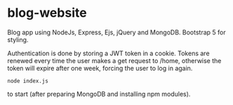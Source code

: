 # blog-website

Blog app using NodeJs, Express, Ejs, jQuery and MongoDB. Bootstrap 5 for styling.

Authentication is done by storing a JWT token in a cookie. Tokens are renewed every time the user makes a get request to /home, otherwise the token will expire after one week, forcing the user to log in again.

```
node index.js
```
to start (after preparing MongoDB and installing npm modules).

